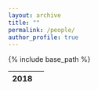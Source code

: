 ```yaml
---
layout: archive
title: ""
permalink: /people/
author_profile: true
---
```


{% include base_path %}

|  2018 |   |
|---|---|
